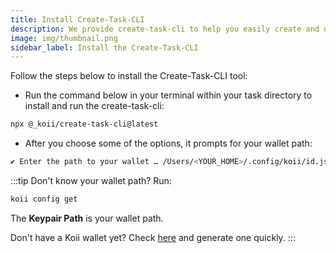 ```yaml
---
title: Install Create-Task-CLI
description: We provide create-task-cli to help you easily create and deploy your task.
image: img/thumbnail.png
sidebar_label: Install the Create-Task-CLI
---
```


Follow the steps below to install the Create-Task-CLI tool:

- Run the command below in your terminal within your task directory to install and run the create-task-cli:

```sh
npx @_koii/create-task-cli@latest
```

- After you choose some of the options, it prompts for your wallet path:

```sh
✔ Enter the path to your wallet … /Users/<YOUR_HOME>/.config/koii/id.json
```

:::tip
Don't know your wallet path? Run:

```sh
koii config get
```

The **Keypair Path** is your wallet path.

Don't have a Koii wallet yet? Check [here](/develop/command-line-tool/koii-cli/create-wallet) and generate one quickly.
:::

